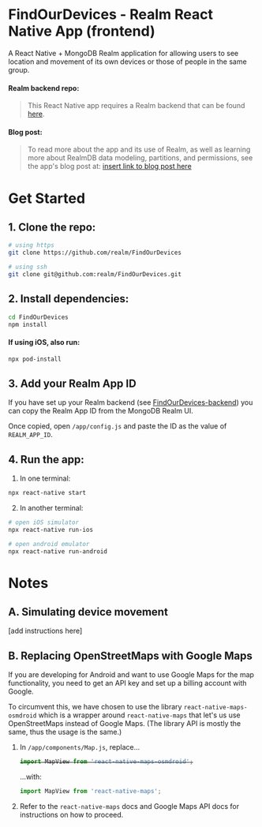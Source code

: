 # FindOurDevices - Realm React Native App (frontend)

A React Native + MongoDB Realm application for allowing users to see location and movement of its own devices or those of people in the same group.

#### Realm backend repo:

> This React Native app requires a Realm backend that can be found [here](https://github.com/realm/FindOurDevices-backend).

#### Blog post:

> To read more about the app and its use of Realm, as well as learning more about RealmDB data modeling, partitions, and permissions, see the app's blog post at: [insert link to blog post here](https://)

# Get Started

## 1. Clone the repo:

```bash
# using https
git clone https://github.com/realm/FindOurDevices

# using ssh
git clone git@github.com:realm/FindOurDevices.git
```

## 2. Install dependencies:

```bash
cd FindOurDevices
npm install
```

#### If using iOS, also run:

```bash
npx pod-install
```

## 3. Add your Realm App ID

If you have set up your Realm backend (see [FindOurDevices-backend](https://github.com/realm/FindOurDevices-backend)) you can copy the Realm App ID from the MongoDB Realm UI.

Once copied, open `/app/config.js` and paste the ID as the value of `REALM_APP_ID`. 

## 4. Run the app:

1. In one terminal:
```bash
npx react-native start
```

2. In another terminal:
```bash
# open iOS simulator
npx react-native run-ios

# open android emulator
npx react-native run-android
```

# Notes

## A. Simulating device movement

[add instructions here]

## B. Replacing OpenStreetMaps with Google Maps

If you are developing for Android and want to use Google Maps for the map functionality, you need to get an API key and set up a billing account with Google.

To circumvent this, we have chosen to use the library `react-native-maps-osmdroid` which is a wrapper around `react-native-maps` that let's us use OpenStreetMaps instead of Google Maps. (The library API is mostly the same, thus the usage is the same.)

1. In `/app/components/Map.js`, replace...
    <s>
    ```jsx
    import MapView from 'react-native-maps-osmdroid';
    ```
    </s>
    ...with:

    ```jsx
    import MapView from 'react-native-maps';
    ```
2. Refer to the `react-native-maps` docs and Google Maps API docs for instructions on how to proceed.